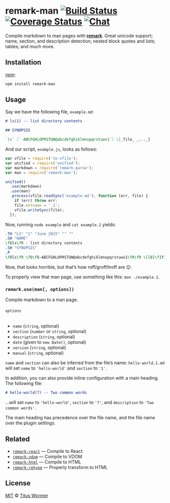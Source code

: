 # remark-man [![Build Status][build-badge]][build-status] [![Coverage Status][coverage-badge]][coverage-status] [![Chat][chat-badge]][chat]

Compile markdown to man pages with [**remark**][remark].  Great unicode
support; name, section, and description detection; nested block quotes
and lists; tables; and much more.

## Installation

[npm][]:

```bash
npm install remark-man
```

## Usage

Say we have the following file, `example.md`:

```markdown
# ls(1) -- list directory contents

## SYNOPSIS

`ls` [`-ABCFGHLOPRSTUW@abcdefghiklmnopqrstuwx1`] \[_file_ _..._]
```

And our script, `example.js`, looks as follows:

```javascript
var vfile = require('to-vfile');
var unified = require('unified');
var markdown = require('remark-parse');
var man = require('remark-man');

unified()
  .use(markdown)
  .use(man)
  .process(vfile.readSync('example.md'), function (err, file) {
    if (err) throw err;
    file.extname = '.1';
    vfile.writeSync(file);
  });
```

Now, running `node example` and `cat example.1` yields:

```roff
.TH "LS" "1" "June 2015" "" ""
.SH "NAME"
\fBls\fR - list directory contents
.SH "SYNOPSIS"
.P
\fBls\fR \fB\fB-ABCFGHLOPRSTUW@abcdefghiklmnopqrstuwx1\fR\fR \[lB]\fIfile\fR \fI...\fR\[rB]
```

Now, that looks horrible, but that’s how roff/groff/troff are :wink:.

To properly view that man page, use something like this: `man ./example.1`.

### `remark.use(man[, options])`

Compile markdown to a man page.

###### `options`

*   `name` (`string`, optional)
*   `section` (`number` or `string`, optional)
*   `description` (`string`, optional)
*   `date` (given to `new Date()`, optional)
*   `version` (`string`, optional)
*   `manual` (`string`, optional)

`name` and `section` can also be inferred from the file’s name:
`hello-world.1.md` will set `name` to `'hello-world'` and `section` to `'1'`.

In addition, you can also provide inline configuration with a main heading.
The following file:

```md
# hello-world(7) -- Two common words
```

...will set `name` to `'hello-world'`, `section` to `'7'`, and `description` to
`'Two common words'`.

The main heading has precedence over the file name, and the file name
over the plugin settings.

## Related

*   [`remark-react`](https://github.com/mapbox/remark-react)
    — Compile to React
*   [`remark-vdom`](https://github.com/remarkjs/remark-vdom)
    — Compile to VDOM
*   [`remark-html`](https://github.com/remarkjs/remark-html)
    — Compile to HTML
*   [`remark-rehype`](https://github.com/remarkjs/remark-rehype)
    — Properly transform to HTML

## License

[MIT][license] © [Titus Wormer][author]

<!-- Definitions -->

[build-badge]: https://img.shields.io/travis/remarkjs/remark-man.svg

[build-status]: https://travis-ci.org/remarkjs/remark-man

[coverage-badge]: https://img.shields.io/codecov/c/github/remarkjs/remark-man.svg

[coverage-status]: https://codecov.io/github/remarkjs/remark-man

[chat-badge]: https://img.shields.io/gitter/room/remarkjs/Lobby.svg

[chat]: https://gitter.im/remarkjs/Lobby

[license]: LICENSE

[author]: http://wooorm.com

[npm]: https://docs.npmjs.com/cli/install

[remark]: https://github.com/remarkjs/remark
